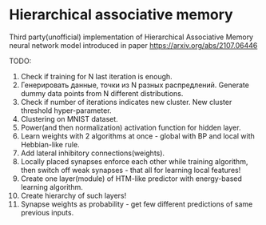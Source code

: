 # Hierarchical associative memory
Third party(unofficial) implementation of Hierarchical Associative Memory neural network model 
introduced in paper https://arxiv.org/abs/2107.06446

TODO:
1. Check if training for N last iteration is enough.
2. Генерировать данные, точки из N разных распредлений. Generate dummy data points from N different 
   distributions.
3. Check if number of iterations indicates new cluster. New cluster threshold hyper-parameter.
4. Clustering on MNIST dataset.
5. Power(and then normalization) activation function for hidden layer.
6. Learn weights with 2 algorithms at once - global with BP and local with Hebbian-like rule.
7. Add lateral inhibitory connections(weights).
8. Locally placed synapses enforce each other while training algorithm, then switch off weak 
   synapses - that all for learning local features!
9. Create one layer(module) of HTM-like predictor with energy-based learning algorithm.
10. Create hierarchy of such layers!
11. Synapse weights as probability - get few different predictions of same previous inputs.
